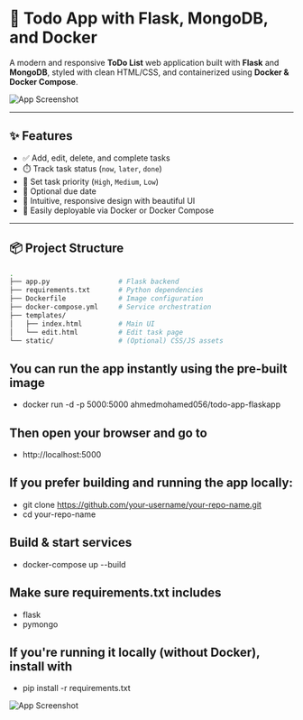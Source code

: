 # 📝 Todo App with Flask, MongoDB, and Docker

A modern and responsive **ToDo List** web application built with **Flask** and **MongoDB**, styled with clean HTML/CSS, and containerized using **Docker & Docker Compose**.

![App Screenshot](https://via.placeholder.com/900x500.png?text=Todo+App+Screenshot)

---

## ✨ Features

- ✅ Add, edit, delete, and complete tasks
- ⏱️ Track task status (`now`, `later`, `done`)
- 🎯 Set task priority (`High`, `Medium`, `Low`)
- 📅 Optional due date
- 🧠 Intuitive, responsive design with beautiful UI
- 🐳 Easily deployable via Docker or Docker Compose

---

## 📦 Project Structure

```bash
.
├── app.py                 # Flask backend
├── requirements.txt       # Python dependencies
├── Dockerfile             # Image configuration
├── docker-compose.yml     # Service orchestration
├── templates/
│   ├── index.html         # Main UI
│   └── edit.html          # Edit task page
└── static/                # (Optional) CSS/JS assets
```
## You can run the app instantly using the pre-built image
- docker run -d -p 5000:5000 ahmedmohamed056/todo-app-flaskapp

## Then open your browser and go to
- http://localhost:5000

## If you prefer building and running the app locally:

- git clone https://github.com/your-username/your-repo-name.git
- cd your-repo-name

## Build & start services
- docker-compose up --build

## Make sure requirements.txt includes
- flask
- pymongo

## If you're running it locally (without Docker), install with
- pip install -r requirements.txt

![App Screenshot](https://via.placeholder.com/900x500.png?text=Todo+App+Screenshot)
